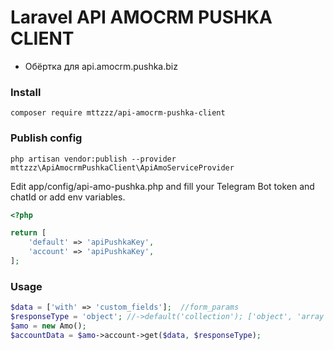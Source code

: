 # Laravel API AMOCRM PUSHKA CLIENT

- Обёртка для api.amocrm.pushka.biz

### Install
    composer require mttzzz/api-amocrm-pushka-client

### Publish config
    php artisan vendor:publish --provider mttzzz\ApiAmocrmPushkaClient\ApiAmoServiceProvider
    
Edit app/config/api-amo-pushka.php and fill your Telegram Bot token and chatId or add env variables.
```php
<?php

return [
    'default' => 'apiPushkaKey',
    'account' => 'apiPushkaKey',
];
```

### Usage
```php
$data = ['with' => 'custom_fields'];  //form_params
$responseType = 'object'; //->default('collection'); ['object', 'array', 'collection']
$amo = new Amo();
$accountData = $amo->account->get($data, $responseType); 
```
